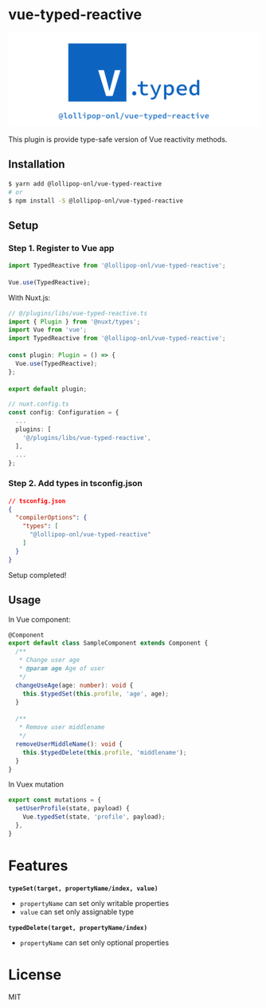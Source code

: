 # vue-typed-reactive

![vtyped](https://raw.githubusercontent.com/lollipop-onl/vue-typed-reactive/master/vtyped.png)

This plugin is provide type-safe version of Vue reactivity methods.

## Installation

```sh
$ yarn add @lollipop-onl/vue-typed-reactive
# or
$ npm install -S @lollipop-onl/vue-typed-reactive
```

## Setup

### Step 1. Register to Vue app

```ts
import TypedReactive from '@lollipop-onl/vue-typed-reactive';

Vue.use(TypedReactive);
```

With Nuxt.js:

```ts
// @/plugins/libs/vue-typed-reactive.ts
import { Plugin } from '@nuxt/types';
import Vue from 'vue';
import TypedReactive from '@lollipop-onl/vue-typed-reactive';

const plugin: Plugin = () => {
  Vue.use(TypedReactive);
};

export default plugin;
```

```ts
// nuxt.config.ts
const config: Configuration = {
  ...
  plugins: [
    '@/plugins/libs/vue-typed-reactive',
  ],
  ...
};
```

### Step 2. Add types in tsconfig.json

```json
// tsconfig.json
{
  "compilerOptions": {
    "types": [
      "@lollipop-onl/vue-typed-reactive"
    ]
  }
}
```

Setup completed!

## Usage

In Vue component:

```ts
@Component
export default class SampleComponent extends Component {
  /**
   * Change user age
   * @param age Age of user
   */
  changeUseAge(age: number): void {
    this.$typedSet(this.profile, 'age', age);
  }

  /**
   * Remove user middlename
   */
  removeUserMiddleName(): void {
    this.$typedDelete(this.profile, 'middlename');
  }
}
```

In Vuex mutation

```ts
export const mutations = {
  setUserProfile(state, payload) {
    Vue.typedSet(state, 'profile', payload);
  },
}
```

# Features

**`typeSet(target, propertyName/index, value)`**

* `propertyName` can set only writable properties
* `value` can set only assignable type

**`typedDelete(target, propertyName/index)`**

* `propertyName` can set only optional properties

# License

MIT
